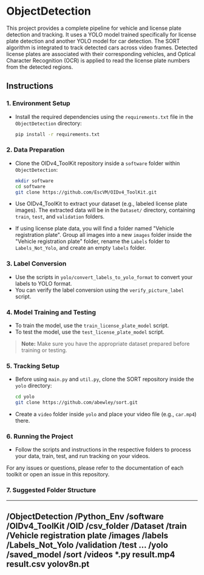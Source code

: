 # ObjectDetection
This project provides a complete pipeline for vehicle and license plate detection and tracking. It uses a YOLO model trained specifically for license plate detection and another YOLO model for car detection. The SORT algorithm is integrated to track detected cars across video frames. Detected license plates are associated with their corresponding vehicles, and Optical Character Recognition (OCR) is applied to read the license plate numbers from the detected regions.

## Instructions

### 1. Environment Setup

- Install the required dependencies using the `requirements.txt` file in the `ObjectDetection` directory:

    ```bash
    pip install -r requirements.txt
    ```

### 2. Data Preparation

- Clone the OIDv4_ToolKit repository inside a `software` folder within `ObjectDetection`:

    ```bash
    mkdir software
    cd software
    git clone https://github.com/EscVM/OIDv4_ToolKit.git
    ```

- Use OIDv4_ToolKit to extract your dataset (e.g., labeled license plate images). The extracted data will be in the `Dataset/` directory, containing `train`, `test`, and `validation` folders.
- If using license plate data, you will find a folder named "Vehicle registration plate". Group all images into a new `images` folder inside the "Vehicle registration plate" folder, rename the `Labels` folder to `Labels_Not_Yolo`, and create an empty `labels` folder.

### 3. Label Conversion

- Use the scripts in `yolo/convert_labels_to_yolo_format` to convert your labels to YOLO format.
- You can verify the label conversion using the `verify_picture_label` script.

### 4. Model Training and Testing

- To train the model, use the `train_license_plate_model` script.
- To test the model, use the `test_license_plate_model` script.

> **Note:** Make sure you have the appropriate dataset prepared before training or testing.

### 5. Tracking Setup

- Before using `main.py` and `util.py`, clone the SORT repository inside the `yolo` directory:

    ```bash
    cd yolo
    git clone https://github.com/abewley/sort.git
    ```

- Create a `video` folder inside `yolo` and place your video file (e.g., `car.mp4`) there.

### 6. Running the Project

- Follow the scripts and instructions in the respective folders to process your data, train, test, and run tracking on your videos.

For any issues or questions, please refer to the documentation of each toolkit or open an issue in this repository.

### 7. Suggested Folder Structure

----------------------------------------------
/ObjectDetection
    /Python_Env
    /software
        /OIDv4_ToolKit
            /OID
                /csv_folder
                /Dataset
                    /train
                        /Vehicle registration plate
                            /images
                            /labels
                            /Labels_Not_Yolo
                    /validation
                    /test 
            ...
    /yolo
        /saved_model
        /sort
        /videos
        *.py
        result.mp4
        result.csv
        yolov8n.pt
----------------------------------------------
